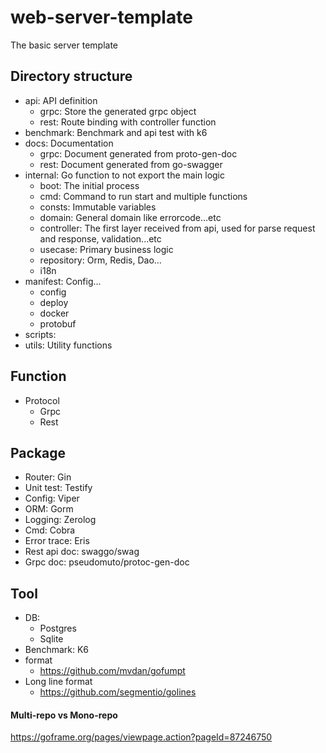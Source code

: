 # web-server-template
The basic server template

## Directory structure
- api: API definition
  - grpc: Store the generated grpc object
  - rest: Route binding with controller function
- benchmark: Benchmark and api test with k6
- docs: Documentation
  - grpc: Document generated from proto-gen-doc
  - rest: Document generated from go-swagger
- internal: Go function to not export the main logic
  - boot: The initial process
  - cmd: Command to run start and multiple functions
  - consts: Immutable variables
  - domain: General domain like errorcode...etc
  - controller: The first layer received from api, used for parse request and response, validation...etc
  - usecase: Primary business logic
  - repository: Orm, Redis, Dao... 
  - i18n
- manifest: Config...
  - config
  - deploy
  - docker
  - protobuf
- scripts: 
- utils: Utility functions

## Function
- Protocol
  - Grpc
  - Rest

## Package
- Router: Gin
- Unit test: Testify
- Config: Viper
- ORM: Gorm
- Logging: Zerolog
- Cmd: Cobra
- Error trace: Eris
- Rest api doc: swaggo/swag
- Grpc doc: pseudomuto/protoc-gen-doc

## Tool
- DB:
    - Postgres
    - Sqlite
- Benchmark: K6
- format
  - https://github.com/mvdan/gofumpt
- Long line format
  - https://github.com/segmentio/golines

#### Multi-repo vs Mono-repo
https://goframe.org/pages/viewpage.action?pageId=87246750